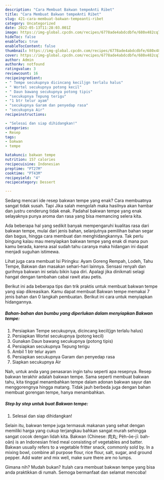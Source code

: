 ```yaml
---
description: "Cara Membuat Bakwan tempeAnti Ribet"
title: "Cara Membuat Bakwan tempeAnti Ribet"
slug: 421-cara-membuat-bakwan-tempeanti-ribet
category: Uncategorized
date: 2022-05-13T11:28:03.001Z
image: https://img-global.cpcdn.com/recipes/6778ade4abdcdbfe/680x482cq70/bakwan-tempe-foto-resep-utama.jpg
hideToc: false
enableToc: true
enableTocContent: false
thumbnail: https://img-global.cpcdn.com/recipes/6778ade4abdcdbfe/680x482cq70/bakwan-tempe-foto-resep-utama.jpg
cover: https://img-global.cpcdn.com/recipes/6778ade4abdcdbfe/680x482cq70/bakwan-tempe-foto-resep-utama.jpg
author: Admin
authorAv: notfound
ratingvalue: 3
reviewcount: 16
recipeingredient:
- " Tempe secukupnya dicincang keciljgn terlalu halus"
- " Wortel secukupnya potong kecil"
- " Daun bawang secukupnya potong tipis"
- "secukupnya Tepung terigu"
- "1 btr telur ayam"
- "secukupnya Garam dan penyedap rasa"
- "secukupnya Air"
recipeinstructions:

- "Selesai dan siap dihidangkan!"
categories:
- Resep
tags:
- bakwan
- tempe

katakunci: bakwan tempe 
nutrition: 157 calories
recipecuisine: Indonesian
preptime: "PT27M"
cooktime: "PT43M"
recipeyield: "4"
recipecategory: Dessert

---
```



Sedang mencari ide resep bakwan tempe yang enak? Cara membuatnya sangat tidak susah. Tapi Jika salah mengolah maka hasilnya akan hambar dan justru cenderung tidak enak. Padahal bakwan tempe yang enak selayaknya punya aroma dan rasa yang bisa memancing selera kita.


Ada beberapa hal yang sedikit banyak mempengaruhi kualitas rasa dari bakwan tempe, mulai dari jenis bahan, selanjutnya pemilihan bahan segar dan bagus, hingga cara membuat dan menghidangkannya. Tak perlu bingung kalau mau menyiapkan bakwan tempe yang enak di mana pun kamu berada, karena asal sudah tahu caranya maka hidangan ini dapat menjadi suguhan istimewa.

Lihat juga cara membuat Isi Piringku: Ayam Goreng Rempah, Lodeh, Tahu Tempe, Bakwan dan masakan sehari-hari lainnya. Sensasi renyah dan gurihnya bakwan ini selalu bikin lupa diri. Apalagi jika dinikmati selagi hangat dengan tambahan cabai rawit atau petis.


Berikut ini ada beberapa tips dan trik praktis untuk membuat bakwan tempe yang siap dikreasikan. Kamu dapat membuat Bakwan tempe memakai 7 jenis bahan dan 0 langkah pembuatan. Berikut ini cara untuk menyiapkan hidangannya.

<!--inarticleads1-->

##### Bahan-bahan dan bumbu yang diperlukan dalam menyiapkan Bakwan tempe:

1. Persiapkan  Tempe secukupnya, dicincang kecil(jgn terlalu halus)
1. Persiapkan  Wortel secukupnya (potong kecil)
1. Gunakan  Daun bawang secukupnya (potong tipis)
1. Persiapkan secukupnya Tepung terigu
1. Ambil 1 btr telur ayam
1. Persiapkan secukupnya Garam dan penyedap rasa
1. Siapkan secukupnya Air


Nah, untuk anda yang penasaran ingin tahu seperti apa resepnya. Resep bakwan terakhir adalah bakwan tempe. Sama seperti membuat bakwan tahu, kita tinggal menambahkan tempe dalam adonan bakwan sayur dan menggorengnya hingga matang. Tidak jauh berbeda juga dengan bahan membuat gorengan tempe, hanya menambahkan. 

<!--inarticleads2-->

##### Step by step untuk buat Bakwan tempe:


1. Selesai dan siap dihidangkan!

Selain itu, bakwan tempe juga termasuk makanan yang sehat dengan memiliki harga yang cukup terjangkau bahkan sangat murah sehingga sangat cocok dengan lidah kita. Bakwan (Chinese: 肉丸; Pe̍h-ōe-jī: bah-oân) is an Indonesian fried meal consisting of vegetables and batter. Bakwan usually refers to a vegetable fritter snack, commonly sold by. In a mixing bowl, combine all purpose flour, rice flour, salt, sugar, and ground pepper. Add water and mix well, make sure there are no lumps. 

Gimana nih? Mudah bukan? Itulah cara membuat bakwan tempe yang bisa anda praktikkan di rumah. Semoga bermanfaat dan selamat mencoba!
